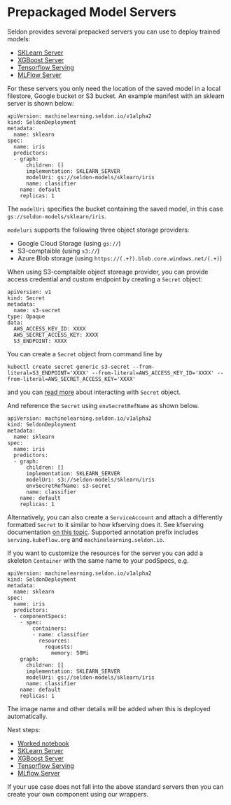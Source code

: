 # Prepackaged Model Servers

Seldon provides several prepacked servers you can use to deploy trained models:

 * [SKLearn Server](./sklearn.html)
 * [XGBoost Server](xgboost.html)
 * [Tensorflow Serving](tensorflow.html)
 * [MLFlow Server](mlflow.html)

For these servers you only need the location of the saved model in a local filestore, Google bucket or S3 bucket. An example manifest with an sklearn server is shown below:

```
apiVersion: machinelearning.seldon.io/v1alpha2
kind: SeldonDeployment
metadata:
  name: sklearn
spec:
  name: iris
  predictors:
  - graph:
      children: []
      implementation: SKLEARN_SERVER
      modelUri: gs://seldon-models/sklearn/iris
      name: classifier
    name: default
    replicas: 1
```

The `modelUri` specifies the bucket containing the saved model, in this case `gs://seldon-models/sklearn/iris`.

`modeluri` supports the following three object storage providers:

  * Google Cloud Storage (using `gs://`)
  * S3-comptaible (using `s3://`)
  * Azure Blob storage (using `https://(.+?).blob.core.windows.net/(.+)`)
  
When using S3-comptaible object storeage provider, you can provide access credential and custom endpoint by creating a `Secret` object:

```
apiVersion: v1
kind: Secret
metadata:
  name: s3-secret
type: Opaque
data:
  AWS_ACCESS_KEY_ID: XXXX
  AWS_SECRET_ACCESS_KEY: XXXX
  S3_ENDPOINT: XXXX
```

You can create a `Secret` object from command line by

```
kubectl create secret generic s3-secret --from-literal=S3_ENDPOINT='XXXX' --from-literal=AWS_ACCESS_KEY_ID='XXXX' --from-literal=AWS_SECRET_ACCESS_KEY='XXXX'
```

and you can [read more](https://kubernetes.io/docs/concepts/configuration/secret/) about interacting with `Secret` object.

And reference the `Secret` using `envSecretRefName` as shown below.

```
apiVersion: machinelearning.seldon.io/v1alpha2
kind: SeldonDeployment
metadata:
  name: sklearn
spec:
  name: iris
  predictors:
  - graph:
      children: []
      implementation: SKLEARN_SERVER
      modelUri: s3://seldon-models/sklearn/iris
      envSecretRefName: s3-secret
      name: classifier
    name: default
    replicas: 1
```

Alternatively, you can also create a `ServiceAccount` and attach a differently formatted `Secret` to it similar to how kfserving does it.  See kfserving documentation [on this topic](https://github.com/kubeflow/kfserving/tree/master/docs/samples/s3).  Supported annotation prefix includes `serving.kubeflow.org` and `machinelearning.seldon.io`.

If you want to customize the resources for the server you can add a skeleton `Container` with the same name to your podSpecs, e.g.

```
apiVersion: machinelearning.seldon.io/v1alpha2
kind: SeldonDeployment
metadata:
  name: sklearn
spec:
  name: iris
  predictors:
  - componentSpecs:
    - spec:
        containers:
        - name: classifier
          resources:
            requests:
              memory: 50Mi
    graph:
      children: []
      implementation: SKLEARN_SERVER
      modelUri: gs://seldon-models/sklearn/iris
      name: classifier
    name: default
    replicas: 1

```

The image name and other details will be added when this is deployed automatically.

Next steps:

   * [Worked notebook](../examples/server_examples.html)
   * [SKLearn Server](./sklearn.html)
   * [XGBoost Server](xgboost.html)
   * [Tensorflow Serving](tensorflow.html)
   * [MLflow Server](mlflow.html)

If your use case does not fall into the above standard servers then you can create your own component using our wrappers.

